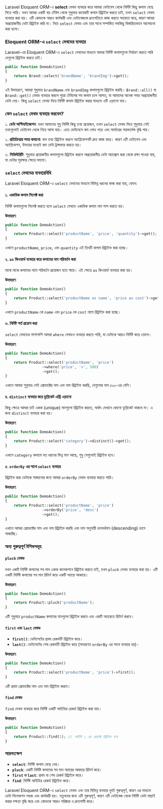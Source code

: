 Laravel Eloquent ORM-এ **select** মেথড ব্যবহার করে আমরা ডেটাবেস থেকে নির্দিষ্ট কিছু কলাম বেছে নিতে পারি। যখন আমরা একটি বড় টেবিল থেকে শুধুমাত্র কয়েকটি কলাম রিট্রাইভ করতে চাই, তখন `select` মেথড ব্যবহার করা হয়। এটি কোডকে আরও কার্যকরী এবং ডেটাবেজকে দ্রুতগতিতে কাজ করতে সহায়তা করে, কারণ আমরা অপ্রয়োজনীয় ডেটা রিট্রাইভ করি না। নিচে `select` মেথড এবং তার সাথে সম্পর্কিত সবকিছু বিস্তারিতভাবে আলোচনা করা হলো।

### Eloquent ORM-এ `select` মেথডের ব্যবহার

Laravel-এর Eloquent ORM-এ `select` মেথডের মাধ্যমে আমরা নির্দিষ্ট কলামগুলো নির্ধারণ করতে পারি যেগুলো রিট্রাইভ করতে চাই।

```php
public function DemoAction()
{
    return Brand::select('brandName', 'brandImg')->get();
}
```

এই উদাহরণে, আমরা শুধুমাত্র `brandName` এবং `brandImg` কলামগুলো রিট্রাইভ করছি। `Brand::all()` বা `Brand::get()` মেথড ব্যবহার করলে পুরো টেবিলের সব কলাম চলে আসত, যা আমাদের অনেক সময় অপ্রয়োজনীয় ডেটা দেয়। কিন্তু `select` মেথড দিয়ে নির্দিষ্ট কলাম রিট্রাইভ করার মাধ্যমে এটি এড়ানো যায়।

### কেন `select` মেথড ব্যবহার করবেন?

১. **ডেটা অপ্টিমাইজেশন**: যখন আমাদের শুধু নির্দিষ্ট কিছু তথ্য প্রয়োজন, তখন `select` মেথড দিয়ে শুধুমাত্র সেই তথ্যগুলোই ডেটাবেস থেকে নিয়ে আসা যায়। এতে ডেটাবেসে কম লোড পড়ে এবং সার্ভারের পারফর্মেন্স বৃদ্ধি পায়।

২. **প্রতিক্রিয়ার সময় কমানো**: কম তথ্য রিট্রাইভ করলে অ্যাপ্লিকেশনটি দ্রুত কাজ করে। কারণ এটি ডেটাবেস এবং অ্যাপ্লিকেশন, উভয়ের মধ্যেই কম ডেটা ট্রান্সফার করতে হয়।

৩. **সিকিউরিটি**: শুধুমাত্র প্রয়োজনীয় কলামগুলো রিট্রাইভ করলে অপ্রয়োজনীয় ডেটা অ্যাক্সেস করা থেকে রক্ষা পাওয়া যায়, যা ডেটার সুরক্ষার ক্ষেত্রে ভালো।

### `select` মেথডের ব্যবহারবিধি

Laravel Eloquent ORM-এ `select` মেথডের মাধ্যমে বিভিন্ন ধরনের কাজ করা যায়, যেমন:

#### ১. একাধিক কলাম সিলেক্ট করা

নির্দিষ্ট কলামগুলো সিলেক্ট করতে হলে `select` মেথডে একাধিক কলাম নাম পাস করতে হয়।

**উদাহরণ**:

```php
public function DemoAction()
{
    return Product::select('productName', 'price', 'quantity')->get();
}
```

এখানে `productName`, `price`, এবং `quantity` এই তিনটি কলাম রিট্রাইভ করা হচ্ছে।

#### ২. `as` কিওয়ার্ড ব্যবহার করে কলামের নাম পরিবর্তন করা

মাঝে মাঝে কলামের নামে পরিবর্তন প্রয়োজন হতে পারে। এই ক্ষেত্রে `as` কিওয়ার্ড ব্যবহার করা হয়।

**উদাহরণ**:

```php
public function DemoAction()
{
    return Product::select('productName as name', 'price as cost')->get();
}
```

এখানে `productName` কে `name` এবং `price` কে `cost` নামে রিট্রাইভ করা হচ্ছে।

#### ৩. নির্দিষ্ট শর্ত প্রয়োগ করা

`select` মেথডের পাশাপাশি আমরা `where` মেথডও ব্যবহার করতে পারি, যা ডেটাকে আরও নির্দিষ্ট করে তোলে।

**উদাহরণ**:

```php
public function DemoAction()
{
    return Product::select('productName', 'price')
                 ->where('price', '>', 500)
                 ->get();
}
```

এখানে আমরা শুধুমাত্র সেই প্রোডাক্টের নাম এবং দাম রিট্রাইভ করছি, যেগুলোর দাম ৫০০-এর বেশি।

#### ৪. `distinct` ব্যবহার করে ডুপ্লিকেট এন্ট্রি এড়ানো

কিছু ক্ষেত্রে আমরা চাই একক (unique) মানগুলো রিট্রাইভ করতে, অর্থাৎ যেখানে কোনো ডুপ্লিকেট থাকবে না। এ জন্য `distinct` ব্যবহার করা হয়।

**উদাহরণ**:

```php
public function DemoAction()
{
    return Product::select('category')->distinct()->get();
}
```

এখানে `category` কলামে যত ধরনের ভিন্ন মান আছে, শুধু সেগুলোই রিট্রাইভ হবে।

#### ৫. `orderBy` এর সাথে `select` ব্যবহার

রিট্রাইভ করা ডেটাকে সাজানোর জন্য আমরা `orderBy` মেথড ব্যবহার করতে পারি।

**উদাহরণ**:

```php
public function DemoAction()
{
    return Product::select('productName', 'price')
                 ->orderBy('price', 'desc')
                 ->get();
}
```

এখানে আমরা প্রোডাক্টের নাম এবং দাম রিট্রাইভ করছি এবং দাম অনুযায়ী ক্রমবর্ধমান (descending) ক্রমে সাজাচ্ছি।

### অন্য গুরুত্বপূর্ণ টপিকসমূহ

#### `pluck` মেথড

যখন একটি নির্দিষ্ট কলামের সব মান একক কলেকশনে রিট্রাইভ করতে চাই, তখন `pluck` মেথড ব্যবহার করা হয়। এটি একটি নির্দিষ্ট কলামের সব মান রিটার্ন করে একটি অ্যারে আকারে।

**উদাহরণ**:

```php
public function DemoAction()
{
    return Product::pluck('productName');
}
```

এটি শুধুমাত্র `productName` কলামের মানগুলো রিট্রাইভ করবে এবং একটি অ্যারেতে রিটার্ন করবে।

#### `first` এবং `last` মেথড

- **`first()`**: ডেটাসেটের প্রথম রেকর্ডটি রিট্রাইভ করে।
- **`last()`**: ডেটাসেটের শেষ রেকর্ডটি রিট্রাইভ করে (সাধারণত `orderBy` এর সাথে ব্যবহার হয়)।

**উদাহরণ**:

```php
public function DemoAction()
{
    return Product::select('productName', 'price')->first();
}
```

এটি প্রথম প্রোডাক্টের নাম এবং দাম রিট্রাইভ করবে।

#### `find` মেথড

`find` মেথড ব্যবহার করে নির্দিষ্ট একটি আইডির রেকর্ড রিট্রাইভ করা যায়।

**উদাহরণ**:

```php
public function DemoAction()
{
    return Product::find(1); // আইডি ১ এর প্রোডাক্ট রিট্রাইভ হবে
}
```

### সারসংক্ষেপ

- **`select`**: নির্দিষ্ট কলাম বেছে নেয়।
- **`pluck`**: একটি নির্দিষ্ট কলামের সব মান অ্যারের আকারে রিটার্ন করে।
- **`first` ও `last`**: প্রথম বা শেষ রেকর্ড রিট্রাইভ করে।
- **`find`**: নির্দিষ্ট আইডির রেকর্ড রিট্রাইভ করে।

Laravel Eloquent ORM-এ `select` মেথড এবং তার বিভিন্ন ব্যবহার খুবই গুরুত্বপূর্ণ, কারণ এর মাধ্যমে ডেটা সিলেকশন সহজ এবং কার্যকরী হয়। নতুনদের জন্য এটি গুরুত্বপূর্ণ, কারণ এটি ডেটাবেজ থেকে নির্দিষ্ট ডেটা বাছাই করার দক্ষতা বৃদ্ধি করে এবং কোডকে আরও পরিষ্কার ও দ্রুতগামী করে।
